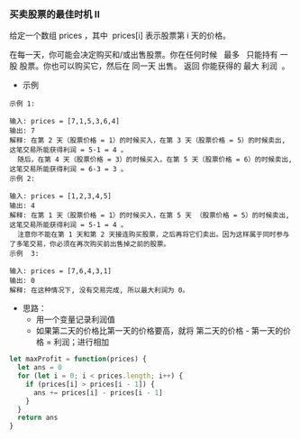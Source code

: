 ### 买卖股票的最佳时机 II

给定一个数组 prices ，其中  prices[i] 表示股票第 i 天的价格。

在每一天，你可能会决定购买和/或出售股票。你在任何时候   最多   只能持有 一股 股票。你也可以购买它，然后在 同一天 出售。
返回 你能获得的 最大 利润  。

- 示例

```
示例 1:

输入: prices = [7,1,5,3,6,4]
输出: 7
解释: 在第 2 天（股票价格 = 1）的时候买入，在第 3 天（股票价格 = 5）的时候卖出, 这笔交易所能获得利润 = 5-1 = 4 。
  随后，在第 4 天（股票价格 = 3）的时候买入，在第 5 天（股票价格 = 6）的时候卖出, 这笔交易所能获得利润 = 6-3 = 3 。
示例 2:

输入: prices = [1,2,3,4,5]
输出: 4
解释: 在第 1 天（股票价格 = 1）的时候买入，在第 5 天 （股票价格 = 5）的时候卖出, 这笔交易所能获得利润 = 5-1 = 4 。
  注意你不能在第 1 天和第 2 天接连购买股票，之后再将它们卖出。因为这样属于同时参与了多笔交易，你必须在再次购买前出售掉之前的股票。
示例  3:

输入: prices = [7,6,4,3,1]
输出: 0
解释: 在这种情况下, 没有交易完成, 所以最大利润为 0。
```

- 思路：
  - 用一个变量记录利润值
  - 如果第二天的价格比第一天的价格要高，就将 第二天的价格 - 第一天的价格 = 利润；进行相加

```js
let maxProfit = function(prices) {
  let ans = 0
  for (let i = 0; i < prices.length; i++) {
    if (prices[i] > prices[i - 1]) {
      ans += prices[i] - prices[i - 1]
    }
  }
  return ans
}
```
